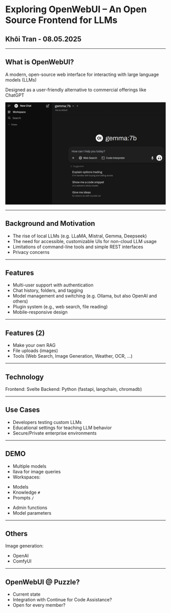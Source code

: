 # Exploring OpenWebUI – An Open Source Frontend for LLMs

## Khôi Tran - 08.05.2025

---

## What is OpenWebUI?

A modern, open-source web interface for interacting with large language models (LLMs)

Designed as a user-friendly alternative to commercial offerings like ChatGPT

![screeny](openwebui.png)

---

## Background and Motivation

- The rise of local LLMs (e.g. LLaMA, Mistral, Gemma, Deepseek)
- The need for accessible, customizable UIs for non-cloud LLM usage
- Limitations of command-line tools and simple REST interfaces
- Privacy concerns

---

## Features

- Multi-user support with authentication
- Chat history, folders, and tagging
- Model management and switching (e.g. Ollama, but also OpenAI and others)
- Plugin system (e.g., web search, file reading)
- Mobile-responsive design

---

## Features (2)

- Make your own RAG
- File uploads (images)
- Tools
 (Web Search, Image Generation, Weather, OCR, ...) 

---

## Technology

Frontend: Svelte
Backend: Python (fastapi, langchain, chromadb)

---

## Use Cases

- Developers testing custom LLMs
- Educational settings for teaching LLM behavior
- Secure/Private enterprise environments

---

## DEMO

- Multiple models
- llava for image queries
- Workspaces:
 * Models
 * Knowledge `#`
 * Prompts `/`
- Admin functions
- Model parameters

---

## Others

Image generation:

- OpenAI
- ComfyUI

---

## OpenWebUI @ Puzzle?

- Current state
- Integration with Continue for Code Assistance?
- Open for every member?